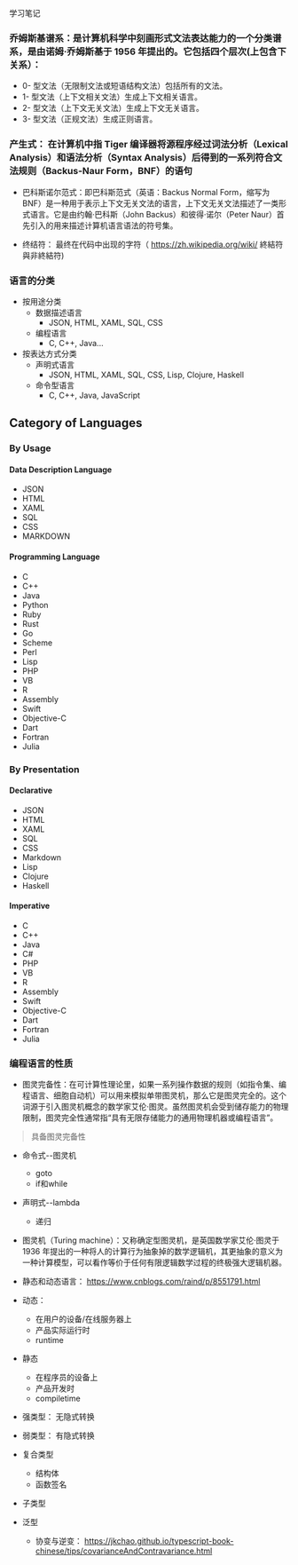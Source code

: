 学习笔记

### 乔姆斯基谱系：是计算机科学中刻画形式文法表达能力的一个分类谱系，是由诺姆·乔姆斯基于 1956 年提出的。它包括四个层次(上包含下关系）：
- 0- 型文法（无限制文法或短语结构文法）包括所有的文法。
- 1- 型文法（上下文相关文法）生成上下文相关语言。
- 2- 型文法（上下文无关文法）生成上下文无关语言。
- 3- 型文法（正规文法）生成正则语言。

### 产生式： 在计算机中指 Tiger 编译器将源程序经过词法分析（Lexical Analysis）和语法分析（Syntax Analysis）后得到的一系列符合文法规则（Backus-Naur Form，BNF）的语句

- 巴科斯诺尔范式：即巴科斯范式（英语：Backus Normal Form，缩写为 BNF）是一种用于表示上下文无关文法的语言，上下文无关文法描述了一类形式语言。它是由约翰·巴科斯（John Backus）和彼得·诺尔（Peter Naur）首先引入的用来描述计算机语言语法的符号集。

- 终结符： 最终在代码中出现的字符（ https://zh.wikipedia.org/wiki/ 終結符與非終結符)

### 语言的分类
- 按用途分类
  - 数据描述语言
    - JSON, HTML, XAML, SQL, CSS
  - 编程语言
    - C, C++, Java...
- 按表达方式分类
  - 声明式语言
    - JSON, HTML, XAML, SQL, CSS, Lisp, Clojure, Haskell
  - 命令型语言
    - C, C++, Java, JavaScript


## Category of Languages

### By Usage

#### Data Description Language
- JSON
- HTML
- XAML
- SQL
- CSS
- MARKDOWN

#### Programming Language
- C
- C++
- Java
- Python
- Ruby
- Rust
- Go
- Scheme
- Perl
- Lisp
- PHP
- VB
- R
- Assembly
- Swift
- Objective-C
- Dart
- Fortran
- Julia

### By Presentation

#### Declarative
- JSON
- HTML
- XAML
- SQL
- CSS
- Markdown
- Lisp
- Clojure
- Haskell

#### Imperative
- C
- C++
- Java
- C#
- PHP
- VB
- R
- Assembly
- Swift
- Objective-C
- Dart
- Fortran
- Julia

### 编程语言的性质

- 图灵完备性：在可计算性理论里，如果一系列操作数据的规则（如指令集、编程语言、细胞自动机）可以用来模拟单带图灵机，那么它是图灵完全的。这个词源于引入图灵机概念的数学家艾伦·图灵。虽然图灵机会受到储存能力的物理限制，图灵完全性通常指“具有无限存储能力的通用物理机器或编程语言”。

> 具备图灵完备性
- 命令式--图灵机
  - goto
  - if和while
- 声明式--lambda
  - 递归

- 图灵机（Turing machine）：又称确定型图灵机，是英国数学家艾伦·图灵于 1936 年提出的一种将人的计算行为抽象掉的数学逻辑机，其更抽象的意义为一种计算模型，可以看作等价于任何有限逻辑数学过程的终极强大逻辑机器。

- 静态和动态语言： https://www.cnblogs.com/raind/p/8551791.html
- 动态：
  - 在用户的设备/在线服务器上
  - 产品实际运行时
  - runtime
- 静态
  - 在程序员的设备上
  - 产品开发时
  - compiletime

- 强类型： 无隐式转换

- 弱类型： 有隐式转换

- 复合类型
  - 结构体
  - 函数签名

- 子类型

- 泛型
  - 协变与逆变： https://jkchao.github.io/typescript-book-chinese/tips/covarianceAndContravariance.html
